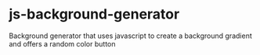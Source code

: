 # js-background-generator
Background generator that uses javascript to create a background gradient and offers a random color button
